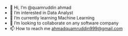 - 👋 Hi, I’m @quamruddin ahmad
- 👀 I’m interested in Data Analyst
- 🌱 I’m currently learning Machine Learning
- 💞️ I’m looking to collaborate on any software company
- 📫 How to reach me ahmadquamruddin999@gmail.com

<!---
quamruddin/quamruddin is a ✨ special ✨ repository because its `README.md` (this file) appears on your GitHub profile.
You can click the Preview link to take a look at your changes.
--->
